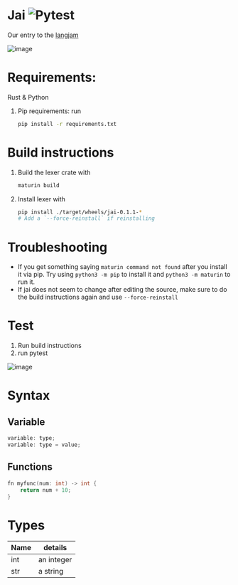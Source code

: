 # Jai ![Pytest](https://img.shields.io/github/workflow/status/jakeroggenbuck/jai/pytest?style=for-the-badge)
Our entry to the [langjam](https://github.com/langjam/jam0001)

![image](https://user-images.githubusercontent.com/35516367/130336716-99aa86e5-3f79-4081-b8fa-6a133ca90e87.png)

# Requirements:
Rust & Python
1. Pip requirements: run 
	
	```sh
	pip install -r requirements.txt
	```

# Build instructions
1. Build the lexer crate with
	
	```sh
	maturin build
	```

2. Install lexer with 
	
	```sh
	pip install ./target/wheels/jai-0.1.1-*
	# Add a `--force-reinstall` if reinstalling
	```

# Troubleshooting
- If you get something saying `maturin command not found` after you install it via pip. Try using `python3 -m pip` to install it and `python3 -m maturin` to run it.
- If jai does not seem to change after editing the source, make sure to do the build instructions again and use `--force-reinstall`

# Test
1. Run build instructions
2. run pytest

![image](https://user-images.githubusercontent.com/35516367/130387800-f4a18210-7c27-4290-9f8d-3eca4d53caad.png)

# Syntax
## Variable
```c
variable: type;
variable: type = value;
```

## Functions
```c
fn myfunc(num: int) -> int {
    return num + 10;
}
```

# Types
| Name | details    |
|------|------------|
| int  | an integer |
| str  | a string   |
